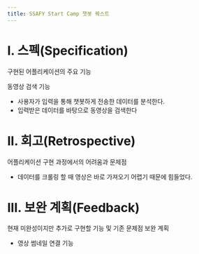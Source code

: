 ```yaml
---
title: SSAFY Start Camp 챗봇 퀘스트
---
```


# I. 스펙(Specification)

구현된 어플리케이션의 주요 기능

동영상 검색 기능
  * 사용자가 입력을 통해 챗봇하게 전송한 데이터를 분석한다.
  * 입력받은 데이터를 바탕으로 동영상을 검색한다

# II. 회고(Retrospective)

어플리케이션 구현 과정에서의 어려움과 문제점
  * 데이터를 크롤링 할 때 영상은 바로 가져오기 어렵기 때문에 힘들었다.
  
# III. 보완 계획(Feedback)

현재 미완성이지만 추가로 구현할 기능 및 기존 문제점 보완 계획

  * 영상 썸네일 연결 기능
